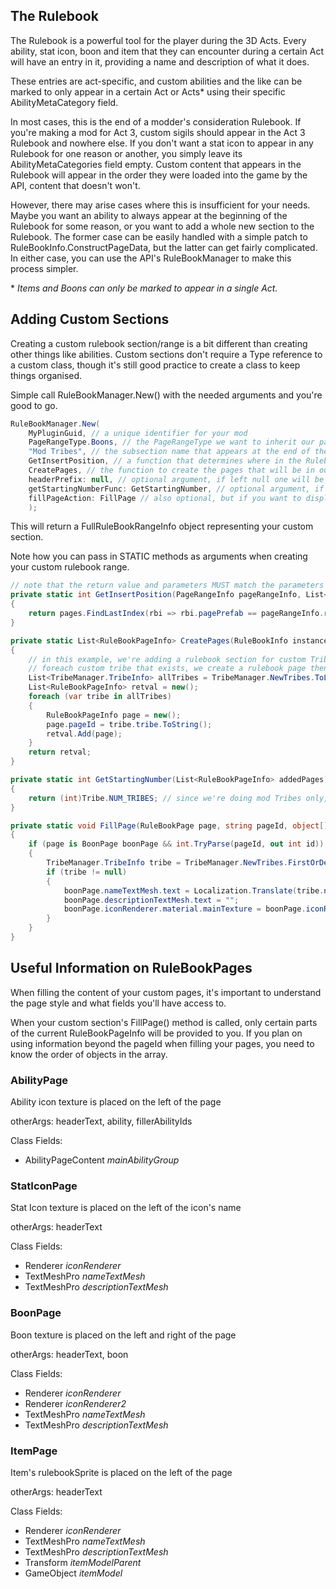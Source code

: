 ## The Rulebook
The Rulebook is a powerful tool for the player during the 3D Acts.
Every ability, stat icon, boon and item that they can encounter during a certain Act will have an entry in it, providing a name and description of what it does.

These entries are act-specific, and custom abilities and the like can be marked to only appear in a certain Act or Acts* using their specific AbilityMetaCategory field.

In most cases, this is the end of a modder's consideration Rulebook. If you're making a mod for Act 3, custom sigils should appear in the Act 3 Rulebook and nowhere else.
If you don't want a stat icon to appear in any Rulebook for one reason or another, you simply leave its AbilityMetaCategories field empty.
Custom content that appears in the Rulebook will appear in the order they were loaded into the game by the API, content that doesn't won't.

However, there may arise cases where this is insufficient for your needs.
Maybe you want an ability to always appear at the beginning of the Rulebook for some reason, or you want to add a whole new section to the Rulebook.
The former case can be easily handled with a simple patch to RuleBookInfo.ConstructPageData, but the latter can get fairly complicated.
In either case, you can use the API's RuleBookManager to make this process simpler.

\* *Items and Boons can only be marked to appear in a single Act.*

## Adding Custom Sections
Creating a custom rulebook section/range is a bit different than creating other things like abilities.
Custom sections don't require a Type reference to a custom class, though it's still good practice to create a class to keep things organised.

Simple call RuleBookManager.New() with the needed arguments and you're good to go.

```c#
RuleBookManager.New(
    MyPluginGuid, // a unique identifier for your mod
    PageRangeType.Boons, // the PageRangeType we want to inherit our page style from
    "Mod Tribes", // the subsection name that appears at the end of the header
    GetInsertPosition, // a function that determines where in the Rulebook to insert our custom section
    CreatePages, // the function to create the pages that will be in our custom section
    headerPrefix: null, // optional argument, if left null one will be created for you
    getStartingNumberFunc: GetStartingNumber, // optional argument, if left null the starting number will be 1
    fillPageAction: FillPage // also optional, but if you want to display custom names, descriptions, etc you will need to set this
    );
```

This will return a FullRuleBookRangeInfo object representing your custom section.

Note how you can pass in STATIC methods as arguments when creating your custom rulebook range.


```c#
// note that the return value and parameters MUST match the parameters and return value of the Func
private static int GetInsertPosition(PageRangeInfo pageRangeInfo, List<RuleBookPageInfo> pages)
{
    return pages.FindLastIndex(rbi => rbi.pagePrefab == pageRangeInfo.rangePrefab) + 1;
}

private static List<RuleBookPageInfo> CreatePages(RuleBookInfo instance, PageRangeInfo currentRange, AbilityMetaCategory metaCategory)
{
    // in this example, we're adding a rulebook section for custom Tribes
    // foreach custom tribe that exists, we create a rulebook page then set the pageId to the tribe enum so we can use it later
    List<TribeManager.TribeInfo> allTribes = TribeManager.NewTribes.ToList();
    List<RuleBookPageInfo> retval = new();
    foreach (var tribe in allTribes)
    {
        RuleBookPageInfo page = new();
        page.pageId = tribe.tribe.ToString();
        retval.Add(page);
    }
    return retval;
}

private static int GetStartingNumber(List<RuleBookPageInfo> addedPages)
{
    return (int)Tribe.NUM_TRIBES; // since we're doing mod Tribes only, we start after custom Tribes (pretend we have a separate section for those)
}

private static void FillPage(RuleBookPage page, string pageId, object[] otherArgs)
{
    if (page is BoonPage boonPage && int.TryParse(pageId, out int id))
    {
        TribeManager.TribeInfo tribe = TribeManager.NewTribes.FirstOrDefault(x => x.tribe == (Tribe)id);
        if (tribe != null)
        {
            boonPage.nameTextMesh.text = Localization.Translate(tribe.name.ToLowerInvariant().Replace("tribe", ""));
            boonPage.descriptionTextMesh.text = "";
            boonPage.iconRenderer.material.mainTexture = boonPage.iconRenderer2.material.mainTexture = tribe.icon.texture;
        }
    }
}
```

## Useful Information on RuleBookPages
When filling the content of your custom pages, it's important to understand the page style and what fields you'll have access to.

When your custom section's FillPage() method is called, only certain parts of the current RuleBookPageInfo will be provided to you.
If you plan on using information beyond the pageId when filling your pages, you need to know the order of objects in the array.

### AbilityPage
Ability icon texture is placed on the left of the page

otherArgs: headerText, ability, fillerAbilityIds

Class Fields:
- AbilityPageContent *mainAbilityGroup*

### StatIconPage
Stat Icon texture is placed on the left of the icon's name

otherArgs: headerText

Class Fields:
- Renderer *iconRenderer*
- TextMeshPro *nameTextMesh*
- TextMeshPro *descriptionTextMesh*

### BoonPage
Boon texture is placed on the left and right of the page

otherArgs: headerText, boon

Class Fields:
- Renderer *iconRenderer*
- Renderer *iconRenderer2*
- TextMeshPro *nameTextMesh*
- TextMeshPro *descriptionTextMesh*

### ItemPage
Item's rulebookSprite is placed on the left of the page

otherArgs: headerText

Class Fields:
- Renderer *iconRenderer*
- TextMeshPro *nameTextMesh*
- TextMeshPro *descriptionTextMesh*
- Transform *itemModelParent*
- GameObject *itemModel*